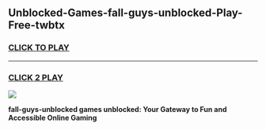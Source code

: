 
## Unblocked-Games-fall-guys-unblocked-Play-Free-twbtx
<h3>
<a href="https://premium76.site?title=fall-guys-unblocked&ref=18A1">CLICK TO PLAY</a></h3>
<hr>

<h3>
<a href="https://premium76.site?title=fall-guys-unblocked&ref=18A1">CLICK 2 PLAY</a>
  
</h3>

<a href="https://premium76.site?title=fall-guys-unblocked&ref=18A1"><img src="https://clearcache.store/games.png"></a>


**fall-guys-unblocked games unblocked: Your Gateway to Fun and Accessible Online Gaming**
